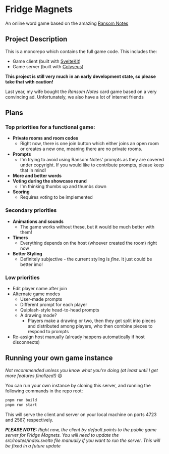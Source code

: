 # Fridge Magnets

An online word game based on the amazing
[Ransom Notes](https://www.veryspecialgames.com/products/ransom-notes-the-ridiculous-word-magnet-game)

## Project Description

This is a monorepo which contains the full game code. This includes the:

- Game client (built with [SvelteKit](https://kit.svelte.dev))
- Game server (built with [Colyseus](https://colyseus.io))

**This project is still very much in an early development state, so please take that with caution!**

Last year, my wife bought the _Ransom Notes_ card game based on a very convincing ad. Unfortunately, we also have a lot of internet friends

## Plans

### Top priorities for a functional game:

- **Private rooms and room codes**
  - Right now, there is one join button which either joins an open room or creates a new one, meaning there are no private rooms.
- **Prompts**
  - I'm trying to avoid using Ransom Notes' prompts as they are covered under copyright. If you would like to contribute prompts, please keep that in mind!
- **More and better words**
- **Voting during the showcase round**
  - I'm thinking thumbs up and thumbs down
- **Scoring**
  - Requires voting to be implemented

### Secondary priorities

- **Animations and sounds**
  - The game works without these, but it would be much better with them!
- **Timers**
  - Everything depends on the host (whoever created the room) right now
- **Better Styling**
  - Definitely subjective - the current styling is _fine_. It just could be better imo!

### Low priorities

- Edit player name after join
- Alternate game modes
  - User-made prompts
  - Different prompt for each player
  - Quiplash-style head-to-head prompts
  - A drawing mode?
    - Players make a drawing or two, then they get split into pieces and distributed among players, who then combine pieces to respond to prompts
- Re-assign host manually (already happens automatically if host disconnects)

## Running your own game instance

_Not recommended unless you know what you're doing (at least until I get more features finalized!)_ :smile:

You can run your own instance by cloning this server, and running the following commands in the repo root:

```bash
pnpm run build
pnpm run start
```

This will serve the client and server on your local machine on ports 4723 and 2567, respectively.

_**PLEASE NOTE:** Right now, the client by default points to the public game server for Fridge Magnets. You will need to update the src/routes/index.svelte file manually if you want to run the server. This will be fixed in a future update_
